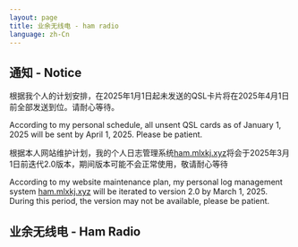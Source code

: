 ```yaml
---
layout: page
title: 业余无线电 - ham radio
language: zh-Cn
---
```


## 通知 - Notice

根据我个人的计划安排，在2025年1月1日起未发送的QSL卡片将在2025年4月1日前全部发送到位。请耐心等待。

According to my personal schedule, all unsent QSL cards as of January 1, 2025 will be sent by April 1, 2025. Please be patient.

根据本人网站维护计划，我的个人日志管理系统[ham.mlxkj.xyz](https://ham.mlxkj.xyz/)将会于2025年3月1日前迭代2.0版本，期间版本可能不会正常使用，敬请耐心等待

According to my website maintenance plan, my personal log management system [ham.mlxkj.xyz](https://ham.mlxkj.xyz/) will be iterated to version 2.0 by March 1, 2025. During this period, the version may not be available, please be patient.

## 业余无线电 - Ham Radio
